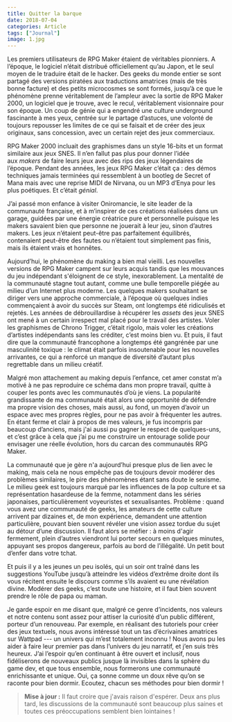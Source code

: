 ```yaml
---
title: Quitter la barque
date: 2018-07-04
categories: Article
tags: ["Journal"]
image: 1.jpg
---
```


Les premiers utilisateurs de RPG Maker étaient de véritables pionniers. A l’époque, le logiciel n’était distribué officiellement qu’au Japon, et le seul moyen de le traduire était de le hacker. Des geeks du monde entier se sont partagé des versions piratées aux traductions amatrices (mais de très bonne facture) et des petits microcosmes se sont formés, jusqu’à ce que le phénomène prenne véritablement de l’ampleur avec la sortie de RPG Maker 2000, un logiciel que je trouve, avec le recul, véritablement visionnaire pour son époque. Un coup de génie qui a engendré une culture underground fascinante à mes yeux, centrée sur le partage d’astuces, une volonté de toujours repousser les limites de ce qui se faisait et de créer des jeux originaux, sans concession, avec un certain rejet des jeux commerciaux.

RPG Maker 2000 incluait des graphismes dans un style 16-bits et un format similaire aux jeux SNES. Il n’en fallut pas plus pour donner l’idée aux *makers* de faire leurs jeux avec des rips des jeux légendaires de l’époque. Pendant des années, les jeux RPG Maker c’était ça : des démos techniques jamais terminées qui ressemblent à un bootleg de Secret of Mana mais avec une reprise MIDI de Nirvana, ou un MP3 d’Enya pour les plus poétiques. Et c’était *génial*.

J’ai passé mon enfance à visiter Oniromancie, le site leader de la communauté française, et à m’inspirer de ces créations réalisées dans un garage, guidées par une énergie créatrice pure et personnelle puisque les makers savaient bien que personne ne jouerait à leur jeu, sinon d’autres makers. Les jeux n’étaient peut-être pas parfaitement équilibrés, contenaient peut-être des fautes ou n’étaient tout simplement pas finis, mais ils étaient vrais et honnêtes.

Aujourd’hui, le phénomène du making a bien mal vieilli. Les nouvelles versions de RPG Maker campent sur leurs acquis tandis que les mouvances du jeu indépendant s'éloignent de ce style, inexorablement. La mentalité de la communauté stagne tout autant, comme une bulle temporelle piégée au milieu d’un Internet plus moderne. Les quelques makers souhaitant se diriger vers une approche commerciale, à l’époque où quelques indies commençaient à avoir du succès sur Steam, ont longtemps été ridiculisés et rejetés. Les années de débrouillardise à récupérer les *assets* des jeux SNES ont mené à un certain irrespect mal placé pour le travail des artistes. Voler les graphismes de Chrono Trigger, c’était rigolo, mais voler les créations d’artistes indépendants sans les créditer, c’est moins bien vu. Et puis, il faut dire que la communauté francophone a longtemps été gangrénée par une masculinité toxique : le climat était parfois insoutenable pour les nouvelles arrivantes, ce qui a renforcé un manque de diversité d’autant plus regrettable dans un milieu créatif.

Malgré mon attachement au making depuis l’enfance, cet amer constat m’a motivé à ne pas reproduire ce schéma dans mon propre travail, quitte à couper les ponts avec les communautés d’où je viens. La popularité grandissante de ma communauté était alors une opportunité de défendre ma propre vision des choses, mais aussi, au fond, un moyen d’avoir un espace avec mes propres règles, pour ne pas avoir à fréquenter les autres. En étant ferme et clair à propos de mes valeurs, je fus incompris par beaucoup d’anciens, mais j'ai aussi pu gagner le respect de quelques-uns, et c’est grâce à cela que j’ai pu me construire un entourage solide pour envisager une réelle évolution, hors du carcan des communautés RPG Maker.

La communauté que je gère n'a aujourd’hui presque plus de lien avec le making, mais cela ne nous empêche pas de toujours devoir modérer des problèmes similaires, le pire des phénomènes étant sans doute le sexisme. Le milieu geek est toujours marqué par les influences de la pop culture et sa représentation hasardeuse de la femme, notamment dans les séries japonaises, particulièrement voyeuristes et sexualisantes. Problème : quand vous avez une communauté de geeks, les amateurs de cette culture arrivent par dizaines et, de mon expérience, demandent une attention particulière, pouvant bien souvent révéler une vision assez tordue du sujet au détour d’une discussion. Il faut alors se méfier : à moins d'agir fermement, plein d’autres viendront lui porter secours en quelques minutes, appuyant ses propos dangereux, parfois au bord de l’illégalité. Un petit bout d’enfer dans votre tchat.

Et puis il y a les jeunes un peu isolés, qui un soir ont traîné dans les suggestions YouTube jusqu’à atteindre les vidéos d’extrême droite dont ils vous récitent ensuite le discours comme s’ils avaient eu une révélation divine. Modérer des geeks, c’est toute une histoire, et il faut bien souvent prendre le rôle de papa ou maman.

Je garde espoir en me disant que, malgré ce genre d’incidents, nos valeurs et notre contenu sont assez pour attiser la curiosité d’un public différent, porteur d’un renouveau. Par exemple, en réalisant des tutoriels pour créer des jeux textuels, nous avons intéressé tout un tas d’écrivaines amatrices sur Wattpad --- un univers qui m’est totalement inconnu ! Nous avons pu les aider à faire leur premier pas dans l’univers du jeu narratif, et j’en suis très heureux. J’ai l’espoir qu’en continuant à être ouvert et inclusif, nous fidéliserons de nouveaux publics jusque là invisibles dans la sphère du game dev, et que tous ensemble, nous formerons une communauté enrichissante et unique. Oui, ça sonne comme un doux rêve qu’on se raconte pour bien dormir. Ecoutez, chacun ses méthodes pour bien dormir !

> **Mise à jour :** Il faut croire que j'avais raison d'espérer. Deux ans plus tard, les discussions de la communauté sont beaucoup plus saines et toutes ces préoccupations semblent bien lointaines !

